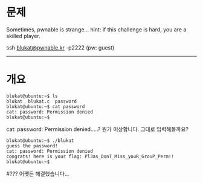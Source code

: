 # 문제
Sometimes, pwnable is strange...
hint: if this challenge is hard, you are a skilled player.

ssh blukat@pwnable.kr -p2222 (pw: guest)

---  
# 개요  
```
blukat@ubuntu:~$ ls
blukat	blukat.c  password
blukat@ubuntu:~$ cat password
cat: password: Permission denied
blukat@ubuntu:~$
```
cat: password: Permission denied.....? 뭔가 이상합니다. 그대로 입력해볼까요?
```
blukat@ubuntu:~$ ./blukat
guess the password!
cat: password: Permission denied
congrats! here is your flag: Pl3as_DonT_Miss_youR_GrouP_Perm!!
blukat@ubuntu:~$

```
#???
어쨋든 해결했습니다...
